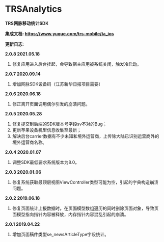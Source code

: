 # TRSAnalytics
**TRS网脉移动统计SDK**

**集成文档: https://www.yuque.com/trs-mobile/ta_ios**

**更新日志:**

**2.0.8 2021.05.18**
1. 修复应用进入后台挂起，会导致宿主应用被系统关闭，触发冷启动。

**2.0.7 2020.09.14**
1. 增加网脉SDK设备码（江苏新华日报项目需要）

**2.0.6 2020.06.18**
1. 修正离开页面调用偶尔引发的崩溃问题。

**2.0.5  2020.05.28**
1. 修复提交到后端的SDK版本号字段sv不对的Bug；
1. 更新苹果设备机型信息收集至最新；
1. 解决后台carrier数据有不少未知和境外运营商，上传除大陆已识别运营商外的境外运营商名称。

**2.0.4  2020.01.07**
1. 调整SDK最低要求系统版本为8.0。

**2.0.3  2020.01.06**
1. 修复系统获取最顶层视图ViewController类型可能为空，引起的字典构造崩溃问题。

**2.0.2  2019.06.18**
1. 修复页面统计上报数据时，在页面模型数组遍历的同时删除页面对象，导致页面模型指向指针内容被释放，内存指针内容混乱引起的崩溃。

**2.0.1  2019.04.22**
1. 增加页面稿件类型se_newsArticleType字段统计。
